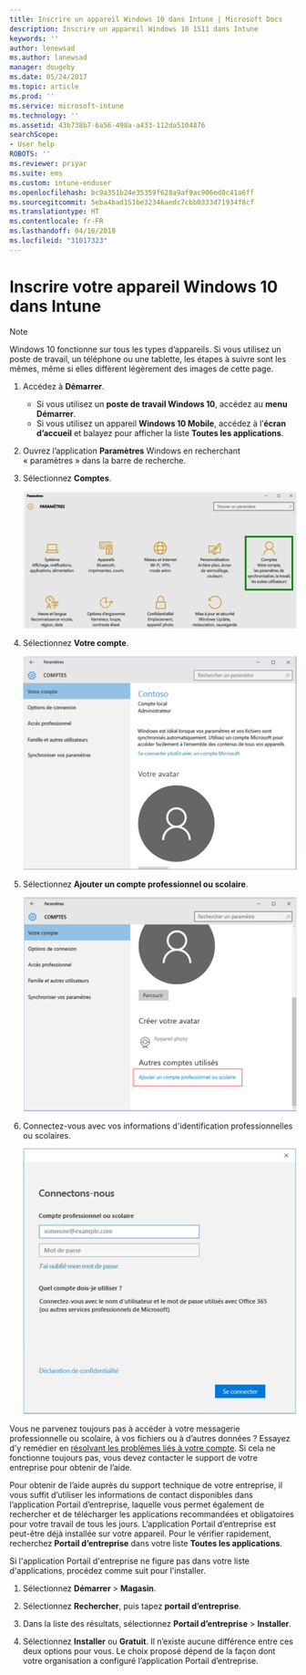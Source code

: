 ```yaml
---
title: Inscrire un appareil Windows 10 dans Intune | Microsoft Docs
description: Inscrire un appareil Windows 10 1511 dans Intune
keywords: ''
author: lenewsad
ms.author: lanewsad
manager: dougeby
ms.date: 05/24/2017
ms.topic: article
ms.prod: ''
ms.service: microsoft-intune
ms.technology: ''
ms.assetid: 43b738b7-6a56-498a-a433-112da5104876
searchScope:
- User help
ROBOTS: ''
ms.reviewer: priyar
ms.suite: ems
ms.custom: intune-enduser
ms.openlocfilehash: bc9a351b24e35359f628a9af9ac906ed0c41a6ff
ms.sourcegitcommit: 5eba4bad151be32346aedc7cbb0333d71934f8cf
ms.translationtype: HT
ms.contentlocale: fr-FR
ms.lasthandoff: 04/16/2018
ms.locfileid: "31017323"
---
```

# <a name="enroll-your-windows-10-device-in-intune"></a>Inscrire votre appareil Windows 10 dans Intune

  > [!NOTE]
  > Windows 10 fonctionne sur tous les types d’appareils. Si vous utilisez un poste de travail, un téléphone ou une tablette, les étapes à suivre sont les mêmes, même si elles diffèrent légèrement des images de cette page.

1. Accédez à **Démarrer**.

   - Si vous utilisez un **poste de travail Windows 10**, accédez au **menu Démarrer**.
   - Si vous utilisez un appareil **Windows 10 Mobile**, accédez à l’**écran d’accueil** et balayez pour afficher la liste **Toutes les applications**.

2. Ouvrez l’application **Paramètres** Windows en recherchant « paramètres » dans la barre de recherche.

3. Sélectionnez **Comptes**.

    ![Accéder à Paramètres et Comptes](./media/W10-enroll-1-settings-accounts.png)

4. Sélectionnez **Votre compte**.

    ![Sélectionner Votre compte](./media/W10-enroll-2-accounts-your-account.png)

5. Sélectionnez **Ajouter un compte professionnel ou scolaire**.

    ![Sélectionner Ajouter un compte professionnel ou scolaire](./media/w10-enroll-3-add-work-school-acct.png)

6. Connectez-vous avec vos informations d'identification professionnelles ou scolaires.

    ![Se connecter](./media/W10-enroll-4-sign-in.png)

Vous ne parvenez toujours pas à accéder à votre messagerie professionnelle ou scolaire, à vos fichiers ou à d’autres données ? Essayez d’y remédier en [résolvant les problèmes liés à votre compte](troubleshoot-your-windows-10-device-windows.md#troubleshooting-steps-to-follow-if-you-see-your-account). Si cela ne fonctionne toujours pas, vous devez contacter le support de votre entreprise pour obtenir de l’aide.

Pour obtenir de l’aide auprès du support technique de votre entreprise, il vous suffit d’utiliser les informations de contact disponibles dans l’application Portail d’entreprise, laquelle vous permet également de rechercher et de télécharger les applications recommandées et obligatoires pour votre travail de tous les jours. L’application Portail d’entreprise est peut-être déjà installée sur votre appareil. Pour le vérifier rapidement, recherchez __Portail d’entreprise__ dans votre liste __Toutes les applications__.

Si l'application Portail d'entreprise ne figure pas dans votre liste d'applications, procédez comme suit pour l'installer.

1. Sélectionnez **Démarrer** > **Magasin**.

2. Sélectionnez **Rechercher**, puis tapez **portail d’entreprise**.

3. Dans la liste des résultats, sélectionnez **Portail d’entreprise** > **Installer**.

4. Sélectionnez **Installer** ou **Gratuit**. Il n’existe aucune différence entre ces deux options pour vous. Le choix proposé dépend de la façon dont votre organisation a configuré l’application Portail d’entreprise.
